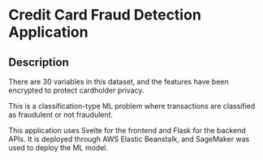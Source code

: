 <h1>Credit Card Fraud Detection Application</h1>
<h2>Description</h2>

<p>There are 30 variables in this dataset, and the 
features have been encrypted to protect cardholder privacy.
</p>

<p>
This is a classification-type ML problem where transactions are classified as fraudulent or not fraudulent.
</p>

<p>
This application uses Svelte for the frontend and Flask for the backend APIs. It is deployed through AWS Elastic Beanstalk, and SageMaker was used to deploy the ML model. 
</p>

